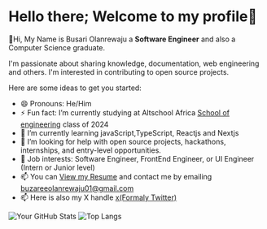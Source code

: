 # Hello there; Welcome to my profile👋
👋Hi, My Name is Busari Olanrewaju a **Software Engineer** and also a Computer Science graduate. 

I'm passionate about sharing knowledge, documentation, web engineering and others. 
I'm interested in contributing to open source projects.

Here are some ideas to get you started:

- 😄 Pronouns: He/Him
- ⚡ Fun fact:  I’m currently studying at Altschool Africa [School of engineering](https://engineering.altschoolafrica.com/) class of 2024
- 🌱 I’m currently learning javaScript,TypeScript, Reactjs and Nextjs
- 🤔 I’m looking for help with open source projects, hackathons, internships, and entry-level opportunities.
- 💼 Job interests: Software Engineer, FrontEnd Engineer, or UI Engineer (Intern or Junior level)
- 📫 You can [View my Resume](https://www.linkedin.com/in/olanrewaju-busari-34451b26b/) and contact me by emailing buzareeolanrewaju01@gmail.com 
- 📫 Here is also my X handle [x(Formaly Twitter)](https://x.com/larry_visuals)


![Your GitHub Stats](https://github-readme-stats.vercel.app/api?username=Horlanrewajucode&show_icons=true&theme=light)   ![Top Langs](https://github-readme-stats.vercel.app/api/top-langs/?username=Horlanrewajucode&layout=compact&theme=light)


